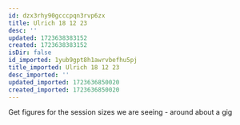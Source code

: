 ```yaml
---
id: dzx3rhy90gcccpqn3rvp6zx
title: Ulrich 18 12 23
desc: ''
updated: 1723638383152
created: 1723638383152
isDir: false
id_imported: 1yub9gpt8h1awrvbefhu5pj
title_imported: Ulrich 18 12 23
desc_imported: ''
updated_imported: 1723636850020
created_imported: 1723636850020
---
```

Get figures for the session sizes we are seeing - around about a gig
